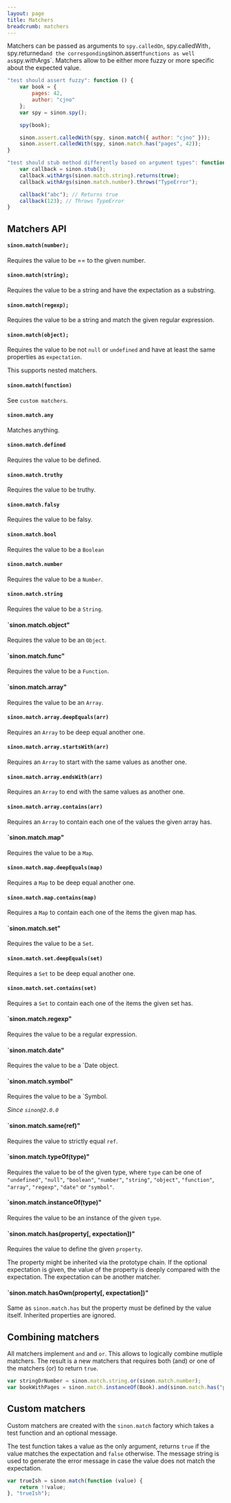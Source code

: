 ```yaml
---
layout: page
title: Matchers
breadcrumb: matchers
---
```


Matchers can be passed as arguments to `spy.calledOn`, spy.calledWith`, `spy.returned` and the
corresponding `sinon.assert` functions as well as `spy.withArgs`. Matchers allow to be either more fuzzy or more specific about the expected value.

```javascript
"test should assert fuzzy": function () {
    var book = {
        pages: 42,
        author: "cjno"
    };
    var spy = sinon.spy();

    spy(book);

    sinon.assert.calledWith(spy, sinon.match({ author: "cjno" }));
    sinon.assert.calledWith(spy, sinon.match.has("pages", 42));
}
```

```javascript
"test should stub method differently based on argument types": function () {
    var callback = sinon.stub();
    callback.withArgs(sinon.match.string).returns(true);
    callback.withArgs(sinon.match.number).throws("TypeError");

    callback("abc"); // Returns true
    callback(123); // Throws TypeError
}
```

## Matchers API

#### `sinon.match(number);`

Requires the value to be == to the given number.


#### `sinon.match(string);`

Requires the value to be a string and have the expectation as a substring.


#### `sinon.match(regexp);`

Requires the value to be a string and match the given regular expression.


#### `sinon.match(object);`

Requires the value to be not `null` or `undefined` and have at least the same properties as `expectation`.

This supports nested matchers.


#### `sinon.match(function)`

See `custom matchers`.


#### `sinon.match.any`

Matches anything.


#### `sinon.match.defined`

Requires the value to be defined.


#### `sinon.match.truthy`

Requires the value to be truthy.


#### `sinon.match.falsy`

Requires the value to be falsy.


#### `sinon.match.bool`

Requires the value to be a `Boolean`


#### `sinon.match.number`

Requires the value to be a `Number`.


#### `sinon.match.string`

Requires the value to be a `String`.


#### `sinon.match.object"

Requires the value to be an `Object`.


#### `sinon.match.func"

Requires the value to be a `Function`.


#### `sinon.match.array"

Requires the value to be an `Array`.


#### `sinon.match.array.deepEquals(arr)`

Requires an `Array` to be deep equal another one.


#### `sinon.match.array.startsWith(arr)`

Requires an `Array` to start with the same values as another one.


#### `sinon.match.array.endsWith(arr)`

Requires an `Array` to end with the same values as another one.


#### `sinon.match.array.contains(arr)`

Requires an `Array` to contain each one of the values the given array has.


#### `sinon.match.map"

Requires the value to be a `Map`.


#### `sinon.match.map.deepEquals(map)`

Requires a `Map` to be deep equal another one.


#### `sinon.match.map.contains(map)`

Requires a `Map` to contain each one of the items the given map has.


#### `sinon.match.set"

Requires the value to be a `Set`.


#### `sinon.match.set.deepEquals(set)`

Requires a `Set` to be deep equal another one.


#### `sinon.match.set.contains(set)`

Requires a `Set` to contain each one of the items the given set has.


#### `sinon.match.regexp"

Requires the value to be a regular expression.


#### `sinon.match.date"

Requires the value to be a `Date object.


#### `sinon.match.symbol"

Requires the value to be a `Symbol.

*Since `sinon@2.0.0`*

#### `sinon.match.same(ref)"

Requires the value to strictly equal `ref`.


#### `sinon.match.typeOf(type)"

Requires the value to be of the given type, where `type` can be one of
    `"undefined"`,
    `"null"`,
    `"boolean"`,
    `"number"`,
    `"string"`,
    `"object"`,
    `"function"`,
    `"array"`,
    `"regexp"`,
    `"date"` or
    `"symbol"`.


#### `sinon.match.instanceOf(type)"

Requires the value to be an instance of the given `type`.


#### `sinon.match.has(property[, expectation])"

Requires the value to define the given `property`.

The property might be inherited via the prototype chain. If the optional expectation is given, the value of the property is deeply compared with the expectation. The expectation can be another matcher.

#### `sinon.match.hasOwn(property[, expectation])"

Same as `sinon.match.has` but the property must be defined by the value itself. Inherited properties are ignored.


## Combining matchers

All matchers implement `and` and `or`. This allows to logically combine mutliple matchers. The result is a new matchers that requires both (and) or one of the matchers (or) to return `true`.

```javascript
var stringOrNumber = sinon.match.string.or(sinon.match.number);
var bookWithPages = sinon.match.instanceOf(Book).and(sinon.match.has("pages"));
```


## Custom matchers

Custom matchers are created with the `sinon.match` factory which takes a test function and an optional message.

The test function takes a value as the only argument, returns `true` if the value matches the expectation and `false` otherwise. The message string is used to generate the error message in case the value does not match the expectation.

```javascript
var trueIsh = sinon.match(function (value) {
    return !!value;
}, "trueIsh");
```
